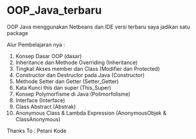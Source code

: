 # OOP_Java_terbaru
OOP Java menggunakan Netbeans dan IDE versi terbaru
saya jadikan satu package

Alur Pembelajaran nya :
1. Konsep Dasar OOP (dasar)
2. Inheritance dan Methode Overriding (Inheritance)
3. Tingkat Akses member dan Class (Modifier dan Protected)
4. Constructor dan Destructor pada Java (Constructor)
5. Methode Setter dan Getter (Setter_Getter)
6. Kata Kunci this dan super (This_Super)
7. Konsep Polymorfisme di Java (Polimorfolisme)
8. Interface (Interface)
9. Class Abstract (Abstrak)
10. Anonymous Class & Lambda Expression (AnonymousObjek & ClassAnonymous)

Thanks To : Petani Kode
